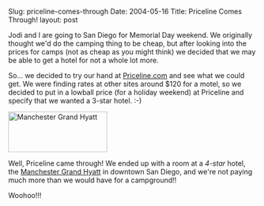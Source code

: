 Slug: priceline-comes-through
Date: 2004-05-16
Title: Priceline Comes Through!
layout: post

Jodi and I are going to San Diego for Memorial Day weekend. We originally thought we&#39;d do the camping thing to be cheap, but after looking into the prices for camps (not as cheap as you might think)  we decided that we may be able to get a hotel for not a whole lot more.

So... we decided to try our hand at <a href="http://priceline.com">Priceline.com</a> and see what we could get. We were finding rates at other sites around $120 for a motel, so we decided to put in a lowball price (for a holiday weekend) at Priceline and specify that we wanted a 3-star hotel. :-)

<a href="http://rm.bookdev.com/mt/mt-static/uploads/hyatt.jpg" title="Manchester Grand Hyatt"><img alt="Manchester Grand Hyatt" height="82" src="https://rm.bookdev.com/mt/mt-static/uploads/thumb-hyatt.jpg" width="200" /></a>

Well, Priceline came through! We ended up with a room at a *4-star* hotel, the <a href="http://manchestergrand.hyatt.com/property/index.jhtml">Manchester Grand Hyatt</a> in downtown San Diego, and we&#39;re not paying much more than we would have for a campground!!

Woohoo!!!
